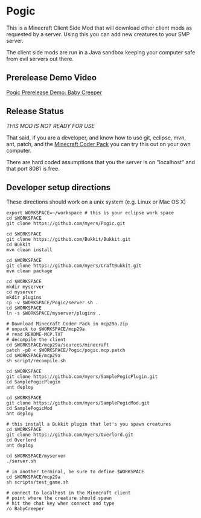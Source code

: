 # Pogic

This is a Minecraft Client Side Mod that will download other client mods as
requested by a server.  Using this you can add new creatures to your SMP
server.

The client side mods are run in a Java sandbox keeping your computer safe
from evil servers out there.

## Prerelease Demo Video

[Pogic Prerelease Demo: Baby Creeper](http://www.youtube.com/watch?v=uftHwJFKyzo)

## Release Status

*THIS MOD IS NOT READY FOR USE*

That said, if you are a developer, and know how to use git, eclipse, mvn, ant,
patch, and the [Minecraft Coder Pack][mcp] you can try this out on your own
computer.

There are hard coded assumptions that you the server is on "localhost" and
that port 8081 is free.

## Developer setup directions

These directions should work on a unix system (e.g. Linux or Mac OS X)

    export WORKSPACE=~/workspace # this is your eclipse work space
    cd $WORKSPACE
    git clone https://github.com/myers/Pogic.git

    cd $WORKSPACE
    git clone https://github.com/Bukkit/Bukkit.git
    cd Bukkit
    mvn clean install

    cd $WORKSPACE
    git clone https://github.com/myers/CraftBukkit.git
    mvn clean package

    cd $WORKSPACE
    mkdir myserver
    cd myserver
    mkdir plugins
    cp -v $WORKSPACE/Pogic/server.sh .
    cd $WORKSPACE
    ln -s $WORKSPACE/myserver/plugins .

    # Download Minecraft Coder Pack in mcp29a.zip
    # unpack to $WORKSPACE/mcp29a
    # read README-MCP.TXT
    # decompile the client
    cd $WORKSPACE/mcp29a/sources/minecraft
    patch -p0 < $WORKSPACE/Pogic/pogic.mcp.patch
    cd $WORKSPACE/mcp29a
    sh script/recompile.sh

    cd $WORKSPACE
    git clone https://github.com/myers/SamplePogicPlugin.git
    cd SamplePogicPlugin
    ant deploy

    cd $WORKSPACE
    git clone https://github.com/myers/SamplePogicMod.git
    cd SamplePogicMod
    ant deploy

    # this install a Bukkit plugin that let's you spawn creatures
    cd $WORKSPACE
    git clone https://github.com/myers/Overlord.git
    cd Overlord
    ant deploy
    
    cd $WORKSPACE/myserver
    ./server.sh

    # in another terminal, be sure to define $WORKSPACE
    cd $WORKSPACE/mcp29a
    sh scripts/test_game.sh

    # connect to localhost in the Minecraft client
    # point where the creature should spawn
    # hit the chat key when connect and type
    /o BabyCreeper

[mcp]: http://mcp.ocean-labs.de/index.php/MCP_Releases
